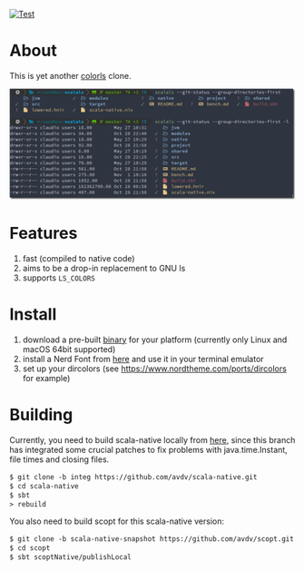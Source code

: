 [![Test](https://github.com/avdv/scalals/actions/workflows/test.yml/badge.svg)](https://github.com/avdv/scalals/actions/workflows/test.yml)

# About

This is yet another [colorls](https://github.com/athityakumar/colorls) clone.

![screenshot](images/screenshot1.png)

# Features

1. fast (compiled to native code)
2. aims to be a drop-in replacement to GNU ls
3. supports `LS_COLORS`

# Install

1. download a pre-built [binary](https://github.com/avdv/scalals/releases/latest) for your platform (currently only Linux and macOS 64bit supported)
2. install a Nerd Font from [here](https://www.nerdfonts.com/font-downloads) and use it in your terminal emulator
3. set up your dircolors (see https://www.nordtheme.com/ports/dircolors for example)

# Building

Currently, you need to build scala-native locally from [here](https://github.com/avdv/scala-native/tree/integ),
since this branch has integrated some crucial patches to fix problems with java.time.Instant, file times
and closing files.

```console
$ git clone -b integ https://github.com/avdv/scala-native.git
$ cd scala-native
$ sbt
> rebuild
```

You also need to build scopt for this scala-native version:

```console
$ git clone -b scala-native-snapshot https://github.com/avdv/scopt.git
$ cd scopt
$ sbt scoptNative/publishLocal
```

